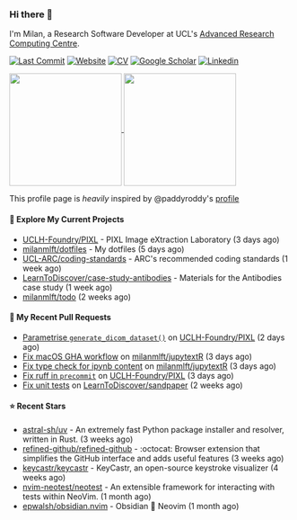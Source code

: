 ### Hi there 👋

I'm Milan, a Research Software Developer at UCL's [Advanced Research Computing
Centre](https://www.ucl.ac.uk/advanced-research-computing/advanced-research-computing-centre).

[![Last Commit](https://img.shields.io/github/last-commit/milanmlft/milanmlft?label=updated)](https://github.com/milanmlft)
[![Website](https://img.shields.io/badge/GitHub%20Pages-222?logo=githubpages&logoColor=fff&style=for-the-badge&style=flat)](https://milanmlft.dev)
[![CV](https://img.shields.io/badge/CV-PDF-pink.svg)](https://milanmlft.netlify.app/uploads/resume.pdf)
[![Google Scholar](https://img.shields.io/badge/Google%20Scholar-4285F4?logo=googlescholar&logoColor=fff&style=for-the-badge&style=flat)](https://scholar.google.com/citations?user=LwW40HQAAAAJ&hl=en)
[![Linkedin](https://img.shields.io/badge/LinkedIn-0A66C2?logo=linkedin&logoColor=fff&style=for-the-badge&style=flat)](http://www.linkedin.com/in/milan-malfait)


<a href="https://github.com/milanmlft/milanmlft#gh-dark-mode-only">
  <img height=200 align="center" src="https://github-readme-stats-paddyroddy.vercel.app/api?username=milanmlft&disable_animations=true&hide_border=true&hide_title=true&include_all_commits=true&rank_icon=github&show=prs_merged,reviews&show_icons=true&theme=tokyonight" />
</a>


<a href="https://github.com/milanmlft/milanmlft#gh-light-mode-only">
  <img height=200 align="center" src="https://github-readme-stats-paddyroddy.vercel.app/api?username=milanmlft&disable_animations=true&hide_border=true&hide_title=true&include_all_commits=true&rank_icon=github&show=prs_merged,reviews&show_icons=true&theme=default" />
</a>

This profile page is _heavily_ inspired by @paddyroddy's [profile](https://github.com/paddyroddy/paddyroddy)

#### 👷 Explore My Current Projects

- [UCLH-Foundry/PIXL](https://github.com/UCLH-Foundry/PIXL) - PIXL Image eXtraction Laboratory
  (3 days ago)
- [milanmlft/dotfiles](https://github.com/milanmlft/dotfiles) - My dotfiles
  (5 days ago)
- [UCL-ARC/coding-standards](https://github.com/UCL-ARC/coding-standards) - ARC&#39;s recommended coding standards
  (1 week ago)
- [LearnToDiscover/case-study-antibodies](https://github.com/LearnToDiscover/case-study-antibodies) - Materials for the Antibodies case study
  (1 week ago)
- [milanmlft/todo](https://github.com/milanmlft/todo)
  (2 weeks ago)

#### 🔨 My Recent Pull Requests

- [Parametrise `generate_dicom_dataset()`](https://github.com/UCLH-Foundry/PIXL/pull/348) on [UCLH-Foundry/PIXL](https://github.com/UCLH-Foundry/PIXL)
  (2 days ago)
- [Fix macOS GHA workflow](https://github.com/milanmlft/jupytextR/pull/17) on [milanmlft/jupytextR](https://github.com/milanmlft/jupytextR)
  (3 days ago)
- [Fix type check for ipynb content](https://github.com/milanmlft/jupytextR/pull/16) on [milanmlft/jupytextR](https://github.com/milanmlft/jupytextR)
  (3 days ago)
- [Fix ruff in `precommit`](https://github.com/UCLH-Foundry/PIXL/pull/347) on [UCLH-Foundry/PIXL](https://github.com/UCLH-Foundry/PIXL)
  (3 days ago)
- [Fix unit tests](https://github.com/LearnToDiscover/sandpaper/pull/61) on [LearnToDiscover/sandpaper](https://github.com/LearnToDiscover/sandpaper)
  (2 weeks ago)

#### ⭐ Recent Stars

- [astral-sh/uv](https://github.com/astral-sh/uv) - An extremely fast Python package installer and resolver, written in Rust.
  (3 weeks ago)
- [refined-github/refined-github](https://github.com/refined-github/refined-github) - :octocat: Browser extension that simplifies the GitHub interface and adds useful features
  (3 weeks ago)
- [keycastr/keycastr](https://github.com/keycastr/keycastr) - KeyCastr, an open-source keystroke visualizer
  (4 weeks ago)
- [nvim-neotest/neotest](https://github.com/nvim-neotest/neotest) - An extensible framework for interacting with tests within NeoVim.
  (1 month ago)
- [epwalsh/obsidian.nvim](https://github.com/epwalsh/obsidian.nvim) - Obsidian 🤝 Neovim
  (1 month ago)
